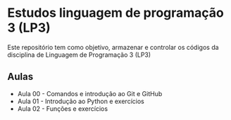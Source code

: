 # Estudos linguagem de programação 3 (LP3)

Este repositório tem como objetivo, armazenar e controlar os códigos da disciplina de Linguagem de Programação 3 (LP3)

## Aulas 
- Aula 00 - Comandos e introdução ao Git e GitHub
- Aula 01 - Introdução ao Python e exercícios
- Aula 02 - Funções e exercícios
